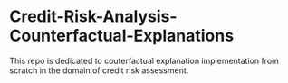 # Credit-Risk-Analysis-Counterfactual-Explanations
This repo is dedicated to couterfactual explanation implementation from scratch in the domain of credit risk assessment.
